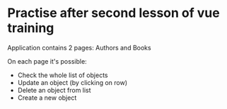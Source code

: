 # Practise after second lesson of vue training

Application contains 2 pages: Authors and Books

On each page it's possible:

  - Check the whole list of objects
  - Update an object (by clicking on row)
  - Delete an object from list
  - Create a new object